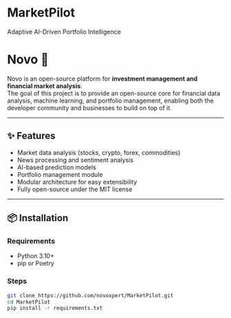 # MarketPilot
Adaptive AI-Driven Portfolio Intelligence

# Novo 🚀

Novo is an open-source platform for **investment management and financial market analysis**.  
The goal of this project is to provide an open-source core for financial data analysis, machine learning, and portfolio management, enabling both the developer community and businesses to build on top of it.

---

## ✨ Features
- Market data analysis (stocks, crypto, forex, commodities)
- News processing and sentiment analysis
- AI-based prediction models
- Portfolio management module
- Modular architecture for easy extensibility
- Fully open-source under the MIT license

---

## 📦 Installation
### Requirements
- Python 3.10+
- pip or Poetry

### Steps
```bash
git clone https://github.com/novoxpert/MarketPilot.git
cd MarketPilot
pip install -r requirements.txt
